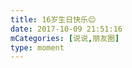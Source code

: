 ```yaml
---
title: 16岁生日快乐😌
date: 2017-10-09 21:51:16
mCategories: [说说,朋友圈]
type: moment
---
```


<div id="pics-20171009215116"></div>

<script>
var data = [
    {"link": "2017-10-09_000000.jpeg", "type": "shuoshuo"},
    {"link": "2017-10-09_000001.jpeg", "type": "shuoshuo"},
    {"link": "2017-10-09_000002.jpeg", "type": "shuoshuo"},
    {"link": "2017-10-09_000003.jpeg", "type": "shuoshuo"},
    {"link": "2017-10-09_000004.jpeg", "type": "shuoshuo"}
];
picsRender(data, "pics-20171009215116");
</script>
